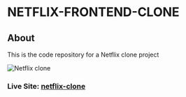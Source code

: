 
# NETFLIX-FRONTEND-CLONE

## About
This is the code repository for a Netflix clone project
<br>

![Netflix clone](https://github.com/techy-savant/NETFLIX-FRONTEND-CLONE/assets/108519575/a570f880-08fe-43d9-8c0d-d4fa99a57303)

### Live Site: [netflix-clone](https://vals-netflixclone.netlify.app)



